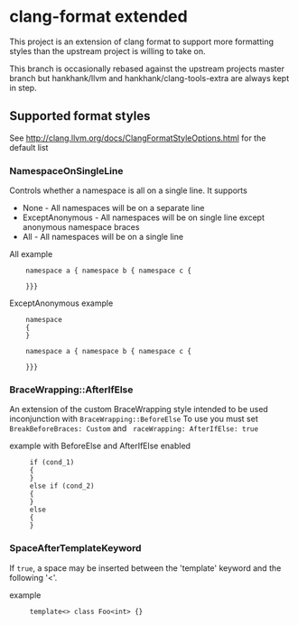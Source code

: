 # clang-format extended

This project is an extension of clang format to support more formatting styles
than the upstream project is willing to take on.

This branch is occasionally rebased against the upstream projects master branch but hankhank/llvm and hankhank/clang-tools-extra
are always kept in step.

## Supported format styles

See http://clang.llvm.org/docs/ClangFormatStyleOptions.html for the default list

### NamespaceOnSingleLine

Controls whether a namespace is all on a single line. It supports
* None - All namespaces will be on a separate line
* ExceptAnonymous - All namespaces will be on single line except anonymous namespace braces
* All - All namespaces will be on a single line

All example
```
    namespace a { namespace b { namespace c {
       
    }}}
```

ExceptAnonymous example
```
    namespace
    {
    }
    
    namespace a { namespace b { namespace c {
       
    }}}
```

### BraceWrapping::AfterIfElse

An extension of the custom BraceWrapping style intended to be used inconjunction with `BraceWrapping::BeforeElse`
To use you must set `BreakBeforeBraces: Custom` and ` raceWrapping: AfterIfElse: true`

example with BeforeElse and AfterIfElse enabled
```
     if (cond_1)
     {
     }
     else if (cond_2)
     {
     }
     else
     {
     }
```

### SpaceAfterTemplateKeyword
If `true`, a space may be inserted between the 'template' keyword and the following '<'.

example
```
     template<> class Foo<int> {}
```
